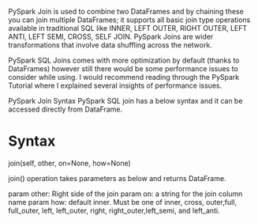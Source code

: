 PySpark Join is used to combine two DataFrames and by chaining these you can join multiple DataFrames; it supports all basic join type operations available in traditional SQL like INNER, LEFT OUTER, RIGHT OUTER, LEFT ANTI, LEFT SEMI, CROSS, SELF JOIN. PySpark Joins are wider transformations that involve data shuffling across the network.

PySpark SQL Joins comes with more optimization by default (thanks to DataFrames) however still there would be some performance issues to consider while using. I would recommend reading through the PySpark Tutorial where I explained several insights of performance issues.

PySpark Join Syntax
PySpark SQL join has a below syntax and it can be accessed directly from DataFrame.

# Syntax

join(self, other, on=None, how=None)

join() operation takes parameters as below and returns DataFrame.

param other: Right side of the join
param on: a string for the join column name
param how: default inner. Must be one of inner, cross, outer,full, full_outer, left, left_outer, right, right_outer,left_semi, and left_anti.
